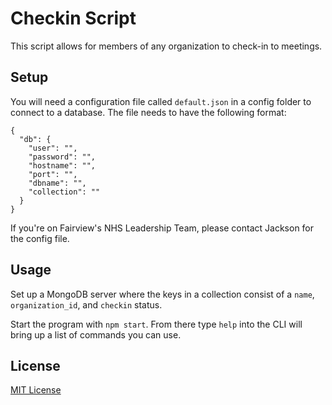 # Checkin Script

This script allows for members of any organization to check-in to meetings.

## Setup

You will need a configuration file called `default.json` in a config folder to connect to a database. The file needs to have the following format:

```
{
  "db": {
    "user": "",
    "password": "",
    "hostname": "",
    "port": "",
    "dbname": "",
    "collection": ""
  }
}

```

If you're on Fairview's NHS Leadership Team, please contact Jackson for the config file.

## Usage

Set up a MongoDB server where the keys in a collection consist of a `name`, `organization_id`, and `checkin` status.

Start the program with `npm start`. From there type `help` into the CLI will bring up a list of commands you can use.

## License

[MIT License](https://github.com/jacksonchen/checkin/blob/master/LICENSE.md)
